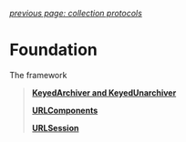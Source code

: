 *[previous page: collection protocols](https://github.com/RinniSwift/Computer-Science-with-iOS/blob/main/collectionProtocols.md)*

# Foundation
The framework

> **[KeyedArchiver and KeyedUnarchiver](https://github.com/RinniSwift/Computer-Science-with-iOS/blob/main/archiver.md)**
>
> **[URLComponents](https://github.com/RinniSwift/Computer-Science-with-iOS/blob/main/urlComponents.md)**
> 
> **[URLSession](https://github.com/RinniSwift/Computer-Science-with-iOS/blob/main/urlSession.md)**
